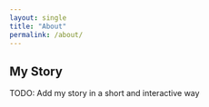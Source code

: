 ```yaml
---
layout: single
title: "About"
permalink: /about/
---
```


## My Story

TODO: Add my story in a short and interactive way

